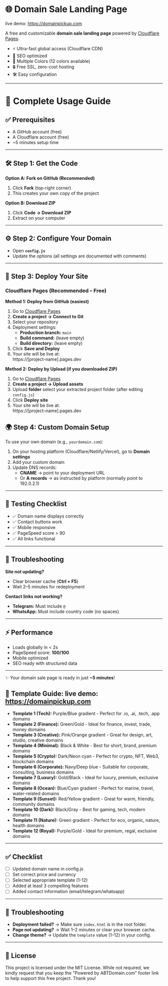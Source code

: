 # 🌐 Domain Sale Landing Page

live demo: https://domainpickup.com

A free and customizable **domain sale landing page** powered by [Cloudflare Pages](https://pages.cloudflare.com/).

- ⚡ Ultra-fast global access (Cloudflare CDN)
- 🔎 SEO optimized
- 🎨 Multiple Colors (12 colors available)
- 🔒 Free SSL, zero-cost hosting
- 🛠️ Easy configuration

---
# 📖 Complete Usage Guide

## ✅ Prerequisites
- A GitHub account (free)
- A Cloudflare account (free)
- ~5 minutes setup time  

---

## 🛠 Step 1: Get the Code
**Option A: Fork on GitHub (Recommended)**  
1. Click **Fork** (top-right corner)  
2. This creates your own copy of the project  

**Option B: Download ZIP**  
1. Click **Code → Download ZIP**  
2. Extract on your computer  

---

## ⚙️ Step 2: Configure Your Domain
- Open **`config.js`**  
- Update the options (all settings are documented with comments)  

---

## 🚀 Step 3: Deploy Your Site
### Cloudflare Pages (Recommended – Free)  
**Method 1: Deploy from GitHub (easiest)**  
1. Go to [Cloudflare Pages](https://pages.cloudflare.com)  
2. **Create a project → Connect to Git**  
3. Select your repository  
4. Deployment settings:  
   - **Production branch:** `main`  
   - **Build command:** (leave empty)  
   - **Build directory:** (leave empty)  
5. Click **Save and Deploy**  
6. Your site will be live at:  
https://[project-name].pages.dev

**Method 2: Deploy by Upload (if you downloaded ZIP)**  
1. Go to [Cloudflare Pages](https://pages.cloudflare.com)  
2. **Create a project → Upload assets**  
3. Upload **folder** select your extracted project folder (after editing `config.js`)  
4. Click **Deploy site**  
5. Your site will be live at:  
https://[project-name].pages.dev

## 🌍 Step 4: Custom Domain Setup
To use your own domain (e.g., `yourdomain.com`):  
1. On your hosting platform (Cloudflare/Netlify/Vercel), go to **Domain settings**  
2. Add your custom domain  
3. Update DNS records:  
   - **CNAME** → point to your deployment URL  
   - Or **A records** → as instructed by platform  (normally point to 192.0.2.1)

---

## 🧾 Testing Checklist
- ✅ Domain name displays correctly  
- ✅ Contact buttons work  
- ✅ Mobile responsive  
- ✅ PageSpeed score > 90  
- ✅ All links functional  

---

## 🐞 Troubleshooting
**Site not updating?**  
- Clear browser cache (**Ctrl + F5**)  
- Wait 2–5 minutes for redeployment  

**Contact links not working?**  
- **Telegram:** Must include `@`  
- **WhatsApp:** Must include country code (no spaces)  

---

## ⚡ Performance
- Loads globally in < 2s  
- PageSpeed score: **100/100**  
- Mobile optimized  
- SEO ready with structured data  

---

✨ Your domain sale page is ready in just **~5 minutes**!  


## 🎨 Template Guide: live demo: https://domainpickup.com

- **Template 1 (Tech):** Purple/Blue gradient - Perfect for .io, .ai, .tech, .app domains
- **Template 2 (Finance):** Green/Gold - Ideal for finance, invest, trade, money domains
- **Template 3 (Creative):** Pink/Orange gradient - Great for design, art, studio, creative domains
- **Template 4 (Minimal):** Black & White - Best for short, brand, premium domains
- **Template 5 (Crypto):** Dark/Neon cyan - Perfect for crypto, NFT, Web3, blockchain domains
- **Template 6 (Corporate):** Navy/Deep blue - Suitable for corporate, consulting, business domains
- **Template 7 (Luxury):** Gold/Black - Ideal for luxury, premium, exclusive domains
- **Template 8 (Ocean):** Blue/Cyan gradient - Perfect for marine, travel, water-related domains
- **Template 9 (Sunset):** Red/Yellow gradient - Great for warm, friendly, community domains
- **Template 10 (Dark):** Black/Gray - Best for gaming, tech, modern domains
- **Template 11 (Nature):** Green gradient - Perfect for eco, organic, nature, health domains
- **Template 12 (Royal):** Purple/Gold - Ideal for premium, regal, exclusive domains

---

## ✅ Checklist

- [ ] Updated domain name in config.js
- [ ] Set correct price and currency
- [ ] Selected appropriate template (1-12)
- [ ] Added at least 3 compelling features
- [ ] Added contact information (email/telegram/whatsapp)

---

## 🔧 Troubleshooting

- **Deployment failed?** → Make sure `index.html` is in the root folder.
- **Page not updating?** → Wait 1–2 minutes or clear your browser cache.
- **Change theme?** → Update the `template` value (1–12) in your config.

---

## 📜 License

This project is licensed under the MIT License.
While not required, we kindly request that you keep the "Powered by ABTDomain.com" footer link to help support this free project. Thank you!



